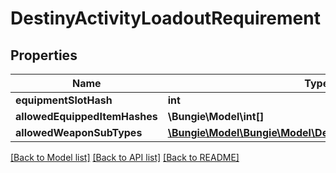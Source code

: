 # DestinyActivityLoadoutRequirement

## Properties
Name | Type | Description | Notes
------------ | ------------- | ------------- | -------------
**equipmentSlotHash** | **int** |  | [optional] 
**allowedEquippedItemHashes** | **\Bungie\Model\int[]** |  | [optional] 
**allowedWeaponSubTypes** | [**\Bungie\Model\\Bungie\Model\Destiny\DestinyItemSubType[]**](DestinyItemSubType.md) |  | [optional] 

[[Back to Model list]](../README.md#documentation-for-models) [[Back to API list]](../README.md#documentation-for-api-endpoints) [[Back to README]](../README.md)


